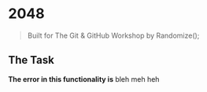 # 2048
> Built for The Git & GitHub Workshop by Randomize();

## The Task
**The error in this functionality is** bleh meh heh
